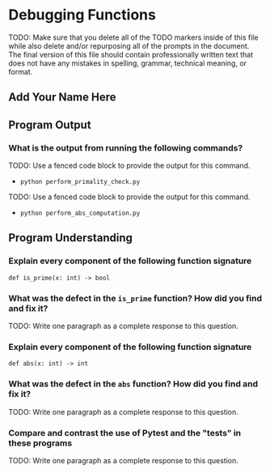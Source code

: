 # Debugging Functions

TODO: Make sure that you delete all of the TODO markers inside of this file
while also delete and/or repurposing all of the prompts in the document. The
final version of this file should contain professionally written text that
does not have any mistakes in spelling, grammar, technical meaning, or format.

## Add Your Name Here

## Program Output

### What is the output from running the following commands?

TODO: Use a fenced code block to provide the output for this command.

- `python perform_primality_check.py`

TODO: Use a fenced code block to provide the output for this command.

- `python perform_abs_computation.py`

## Program Understanding

### Explain every component of the following function signature

`def is_prime(x: int) -> bool`

### What was the defect in the `is_prime` function? How did you find and fix it?

TODO: Write one paragraph as a complete response to this question.

### Explain every component of the following function signature

`def abs(x: int) -> int`

### What was the defect in the `abs` function? How did you find and fix it?

TODO: Write one paragraph as a complete response to this question.

### Compare and contrast the use of Pytest and the "tests" in these programs

TODO: Write one paragraph as a complete response to this question.
